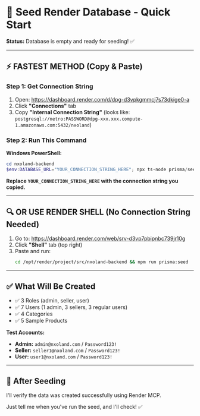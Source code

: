 # 🚀 Seed Render Database - Quick Start

**Status:** Database is empty and ready for seeding! ✅

---

## ⚡ **FASTEST METHOD (Copy & Paste)**

### **Step 1: Get Connection String**
1. Open: https://dashboard.render.com/d/dpg-d3vpkgmmcj7s73dkige0-a
2. Click **"Connections"** tab  
3. Copy **"Internal Connection String"** (looks like: `postgresql://netro:PASSWORD@dpg-xxx.xxx.compute-1.amazonaws.com:5432/nxoland`)

### **Step 2: Run This Command**

**Windows PowerShell:**
```powershell
cd nxoland-backend
$env:DATABASE_URL="YOUR_CONNECTION_STRING_HERE"; npx ts-node prisma/seed.ts
```

**Replace `YOUR_CONNECTION_STRING_HERE` with the connection string you copied.**

---

## 🔍 **OR USE RENDER SHELL (No Connection String Needed)**

1. Go to: https://dashboard.render.com/web/srv-d3vp7pbipnbc739jr10g
2. Click **"Shell"** tab (top right)
3. Paste and run:
   ```bash
   cd /opt/render/project/src/nxoland-backend && npm run prisma:seed
   ```

---

## ✅ **What Will Be Created**

- ✅ 3 Roles (admin, seller, user)
- ✅ 7 Users (1 admin, 3 sellers, 3 regular users)  
- ✅ 4 Categories
- ✅ 5 Sample Products

**Test Accounts:**
- **Admin:** `admin@nxoland.com` / `Password123!`
- **Seller:** `seller1@nxoland.com` / `Password123!`
- **User:** `user1@nxoland.com` / `Password123!`

---

## 🎯 **After Seeding**

I'll verify the data was created successfully using Render MCP.

Just tell me when you've run the seed, and I'll check! ✅

